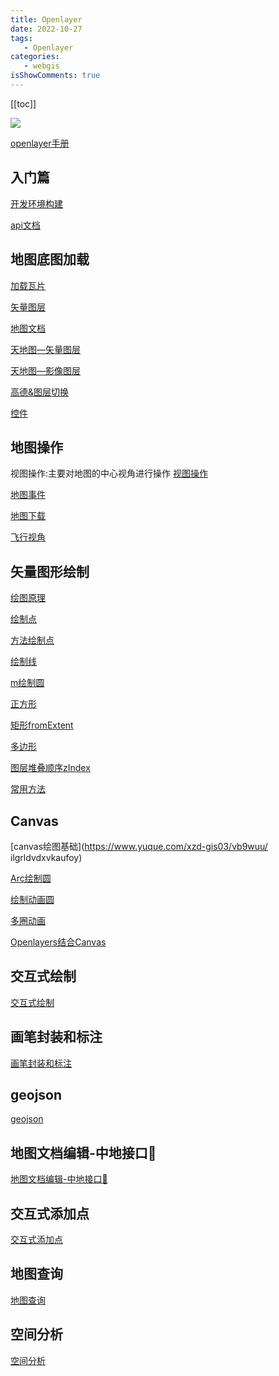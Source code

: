 ```yaml
---
title: Openlayer
date: 2022-10-27
tags:
   - Openlayer
categories:
   - webgis
isShowComments: true
---
```


<Boxx/>


<!-- more -->

[[toc]]



![](/img/webgis/openlayer大纲.png)

[openlayer手册](http://develop.smaryun.com:81/API/JS/OL5InterfaceDemo/index.htm)
## 入门篇

   [开发环境构建](https://www.yuque.com/xzd-gis03/vb9wuu/lnbuqs)

   [api文档](https://www.yuque.com/xzd-gis03/vb9wuu/zdggw1)

## 地图底图加载

   [加载瓦片](https://www.yuque.com/xzd-gis03/vb9wuu/aiegry)

   [矢量图层](https://www.yuque.com/xzd-gis03/vb9wuu/lwkfgv)

   [地图文档](https://www.yuque.com/xzd-gis03/vb9wuu/vityh3)

   [天地图—矢量图层](https://www.yuque.com/xzd-gis03/vb9wuu/gaq9xe)

   [天地图—影像图层](https://www.yuque.com/xzd-gis03/vb9wuu/ho021l)

   [高德&图层切换](https://www.yuque.com/xzd-gis03/vb9wuu/ameeb2)

   [控件](https://www.yuque.com/xzd-gis03/vb9wuu/mapyu0)

## 地图操作
   视图操作:主要对地图的中心视角进行操作
   [视图操作](https://www.yuque.com/xzd-gis03/vb9wuu/nwr3bp)

   [地图事件](https://www.yuque.com/xzd-gis03/vb9wuu/uv5dgh)

   [地图下载](https://www.yuque.com/xzd-gis03/vb9wuu/wasvmt)

   [飞行视角](https://www.yuque.com/xzd-gis03/vb9wuu/ukckc0)

## 矢量图形绘制

   [绘图原理](https://www.yuque.com/xzd-gis03/vb9wuu/gbogwg)

   [绘制点](https://www.yuque.com/xzd-gis03/vb9wuu/gpiihp)

   [方法绘制点](https://www.yuque.com/xzd-gis03/vb9wuu/gcdyrv)

   [绘制线](https://www.yuque.com/xzd-gis03/vb9wuu/mgxrd0)

   [m绘制圆](https://www.yuque.com/xzd-gis03/vb9wuu/wz7r8q)

   [正方形](https://www.yuque.com/xzd-gis03/vb9wuu/ywanmx)

   [矩形fromExtent](https://www.yuque.com/xzd-gis03/vb9wuu/re5nsg)

   [多边形](https://www.yuque.com/xzd-gis03/vb9wuu/zy35eh)

   [图层堆叠顺序zIndex](https://www.yuque.com/xzd-gis03/vb9wuu/raqtxqaw904ywzff)

   [常用方法](https://www.yuque.com/xzd-gis03/vb9wuu/dcy9ek)

   
## Canvas

   [canvas绘图基础](https://www.yuque.com/xzd-gis03/vb9wuu/ ilgrldvdxvkaufoy)

   [Arc绘制圆](https://www.yuque.com/xzd-gis03/vb9wuu/av69do8kxm2qy34c)

   [绘制动画圆](https://www.yuque.com/xzd-gis03/vb9wuu/rp35c1luq1azn9xg)

   [多圈动画](https://www.yuque.com/xzd-gis03/vb9wuu/mvawgqwgvgmkrr6f)

   [Openlayers结合Canvas](https://www.yuque.com/xzd-gis03/vb9wuu/gh2mhdv9zk06uq9h)

## 交互式绘制

   [交互式绘制](hhttps://www.yuque.com/xzd-gis03/vb9wuu/tpcpga) 

## 画笔封装和标注

   [画笔封装和标注](https://www.yuque.com/xzd-gis03/vb9wuu/fvgzse)

## geojson

   [geojson](https://www.yuque.com/xzd-gis03/vb9wuu/ftf5fuuiav3qsxng)

## 地图文档编辑-中地接口🥇

   [地图文档编辑-中地接口🥇](https://www.yuque.com/xzd-gis03/vb9wuu/gos4gw)

## 交互式添加点

[交互式添加点](https://www.yuque.com/xzd-gis03/vb9wuu/er2fzf)

## 地图查询

[地图查询](https://www.yuque.com/xzd-gis03/vb9wuu/tgkfz5)

## 空间分析

[空间分析](https://www.yuque.com/xzd-gis03/vb9wuu/grrmnm)


<Reward/>